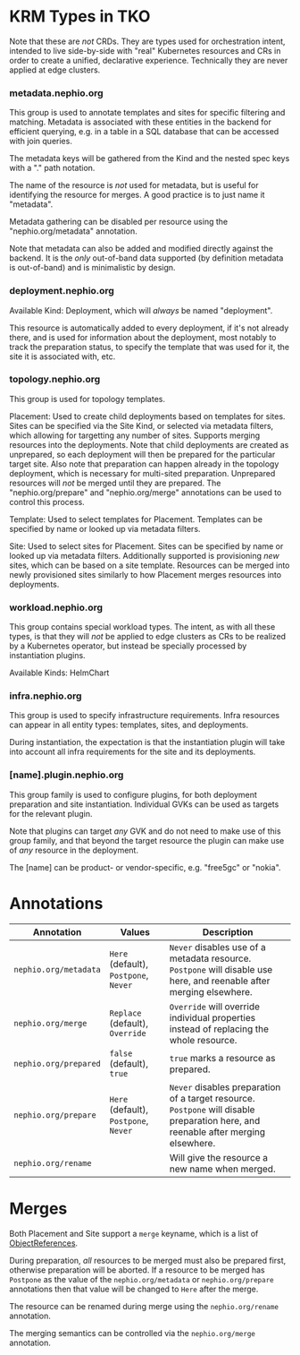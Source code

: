 KRM Types in TKO
================

Note that these are *not* CRDs. They are types used for orchestration intent, intended to live
side-by-side with "real" Kubernetes resources and CRs in order to create a unified, declarative
experience. Technically they are never applied at edge clusters.

### metadata.nephio.org

This group is used to annotate templates and sites for specific filtering and matching.
Metadata is associated with these entities in the backend for efficient querying, e.g. in a table
in a SQL database that can be accessed with join queries.

The metadata keys will be gathered from the Kind and the nested spec keys with a "." path notation.

The name of the resource is *not* used for metadata, but is useful for identifying the resource for
merges. A good practice is to just name it "metadata".

Metadata gathering can be disabled per resource using the "nephio.org/metadata" annotation.

Note that metadata can also be added and modified directly against the backend. It is the *only*
out-of-band data supported (by definition metadata is out-of-band) and is minimalistic by design.

### deployment.nephio.org

Available Kind: Deployment, which will *always* be named "deployment".

This resource is automatically added to every deployment, if it's not already there, and is used for
information about the deployment, most notably to track the preparation status, to specify the template
that was used for it, the site it is associated with, etc.

### topology.nephio.org

This group is used for topology templates.

Placement: Used to create child deployments based on templates for sites. Sites can be specified via
the Site Kind, or selected via metadata filters, which allowing for targetting any number of sites.
Supports merging resources into the deployments. Note that child deployments are created as unprepared,
so each deployment will then be prepared for the particular target site. Also note that preparation can
happen already in the topology deployment, which is necessary for multi-sited preparation. Unprepared
resources will *not* be merged until they are prepared. The "nephio.org/prepare" and "nephio.org/merge"
annotations can be used to control this process.

Template: Used to select templates for Placement. Templates can be specified by name or looked up via
metadata filters.

Site: Used to select sites for Placement. Sites can be specified by name or looked up via metadata
filters. Additionally supported is provisioning *new* sites, which can be based on a site template.
Resources can be merged into newly provisioned sites similarly to how Placement merges resources
into deployments.

### workload.nephio.org

This group contains special workload types. The intent, as with all these types, is that they will
*not* be applied to edge clusters as CRs to be realized by a Kubernetes operator, but instead be
specially processed by instantiation plugins.

Available Kinds: HelmChart

### infra.nephio.org

This group is used to specify infrastructure requirements. Infra resources can appear in all entity
types: templates, sites, and deployments.

During instantiation, the expectation is that the instantiation plugin will take into account all
infra requirements for the site and its deployments.

### [name].plugin.nephio.org

This group family is used to configure plugins, for both deployment preparation and site instantiation.
Individual GVKs can be used as targets for the relevant plugin.

Note that plugins can target *any* GVK and do not need to make use of this group family, and that
beyond the target resource the plugin can make use of *any* resource in the deployment.

The [name] can be product- or vendor-specific, e.g. "free5gc" or "nokia".

Annotations
===========

| Annotation           | Values                          | Description |
|----------------------|---------------------------------|-------------|
| `nephio.org/metadata`  | `Here` (default), `Postpone`, `Never` | `Never` disables use of a metadata resource. `Postpone` will disable use here, and reenable after merging elsewhere. |
| `nephio.org/merge`     | `Replace` (default), `Override`     | `Override` will override individual properties instead of replacing the whole resource. |
| `nephio.org/prepared`  | `false` (default), `true`           | `true` marks a resource as prepared. |
| `nephio.org/prepare`   | `Here` (default), `Postpone`, `Never` | `Never` disables preparation of a target resource. `Postpone` will disable preparation here, and reenable after merging elsewhere. |
| `nephio.org/rename`    | | Will give the resource a new name when merged. |

Merges
======

Both Placement and Site support a `merge` keyname, which is a list of
[ObjectReferences](https://dev-k8sref-io.web.app/docs/common-definitions/objectreference-/).

During preparation, *all* resources to be merged must also be prepared first, otherwise preparation
will be aborted. If a resource to be merged has `Postpone` as the value of the `nephio.org/metadata`
or `nephio.org/prepare` annotations then that value will be changed to `Here` after the merge.

The resource can be renamed during merge using the `nephio.org/rename` annotation.

The merging semantics can be controlled via the `nephio.org/merge` annotation.
